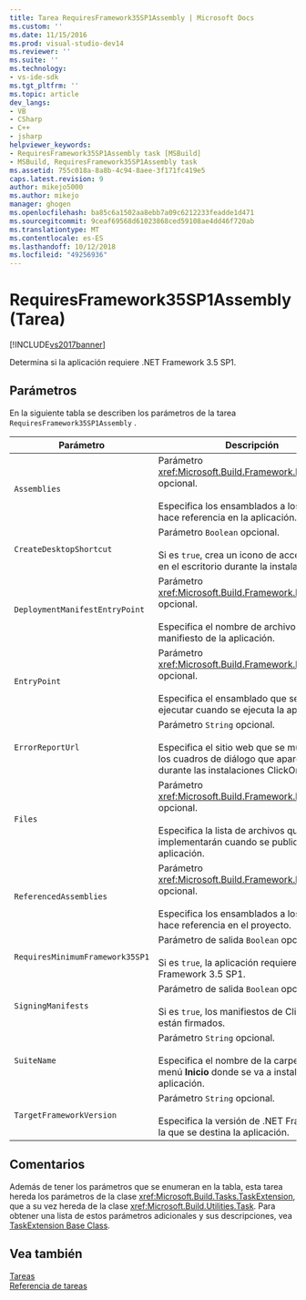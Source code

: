 ```yaml
---
title: Tarea RequiresFramework35SP1Assembly | Microsoft Docs
ms.custom: ''
ms.date: 11/15/2016
ms.prod: visual-studio-dev14
ms.reviewer: ''
ms.suite: ''
ms.technology:
- vs-ide-sdk
ms.tgt_pltfrm: ''
ms.topic: article
dev_langs:
- VB
- CSharp
- C++
- jsharp
helpviewer_keywords:
- RequiresFramework35SP1Assembly task [MSBuild]
- MSBuild, RequiresFramework35SP1Assembly task
ms.assetid: 755c018a-8a8b-4c94-8aee-3f171fc419e5
caps.latest.revision: 9
author: mikejo5000
ms.author: mikejo
manager: ghogen
ms.openlocfilehash: ba85c6a1502aa8ebb7a09c6212233feadde1d471
ms.sourcegitcommit: 9ceaf69568d61023868ced59108ae4dd46f720ab
ms.translationtype: MT
ms.contentlocale: es-ES
ms.lasthandoff: 10/12/2018
ms.locfileid: "49256936"
---
```

# <a name="requiresframework35sp1assembly-task"></a>RequiresFramework35SP1Assembly (Tarea)
[!INCLUDE[vs2017banner](../includes/vs2017banner.md)]

  
Determina si la aplicación requiere .NET Framework 3.5 SP1.  
  
## <a name="parameters"></a>Parámetros  
 En la siguiente tabla se describen los parámetros de la tarea `RequiresFramework35SP1Assembly` .  
  
|Parámetro|Descripción|  
|---------------|-----------------|  
|`Assemblies`|Parámetro <xref:Microsoft.Build.Framework.ITaskItem>`[]` opcional.<br /><br /> Especifica los ensamblados a los que se hace referencia en la aplicación.|  
|`CreateDesktopShortcut`|Parámetro `Boolean` opcional.<br /><br /> Si es `true`, crea un icono de acceso directo en el escritorio durante la instalación.|  
|`DeploymentManifestEntryPoint`|Parámetro <xref:Microsoft.Build.Framework.ITaskItem> opcional.<br /><br /> Especifica el nombre de archivo de manifiesto de la aplicación.|  
|`EntryPoint`|Parámetro <xref:Microsoft.Build.Framework.ITaskItem> opcional.<br /><br /> Especifica el ensamblado que se debe ejecutar cuando se ejecuta la aplicación.|  
|`ErrorReportUrl`|Parámetro `String` opcional.<br /><br /> Especifica el sitio web que se muestra en los cuadros de diálogo que aparecen durante las instalaciones ClickOnce.|  
|`Files`|Parámetro <xref:Microsoft.Build.Framework.ITaskItem>`[]` opcional.<br /><br /> Especifica la lista de archivos que se implementarán cuando se publique la aplicación.|  
|`ReferencedAssemblies`|Parámetro <xref:Microsoft.Build.Framework.ITaskItem>`[]` opcional.<br /><br /> Especifica los ensamblados a los que se hace referencia en el proyecto.|  
|`RequiresMinimumFramework35SP1`|Parámetro de salida `Boolean` opcional.<br /><br /> Si es `true`, la aplicación requiere .NET Framework 3.5 SP1.|  
|`SigningManifests`|Parámetro de salida `Boolean` opcional.<br /><br /> Si es `true`, los manifiestos de ClickOnce están firmados.|  
|`SuiteName`|Parámetro `String` opcional.<br /><br /> Especifica el nombre de la carpeta en el menú **Inicio** donde se va a instalar la aplicación.|  
|`TargetFrameworkVersion`|Parámetro `String` opcional.<br /><br /> Especifica la versión de .NET Framework a la que se destina la aplicación.|  
  
## <a name="remarks"></a>Comentarios  
 Además de tener los parámetros que se enumeran en la tabla, esta tarea hereda los parámetros de la clase <xref:Microsoft.Build.Tasks.TaskExtension>, que a su vez hereda de la clase <xref:Microsoft.Build.Utilities.Task>. Para obtener una lista de estos parámetros adicionales y sus descripciones, vea [TaskExtension Base Class](../msbuild/taskextension-base-class.md).  
  
## <a name="see-also"></a>Vea también  
 [Tareas](../msbuild/msbuild-tasks.md)   
 [Referencia de tareas](../msbuild/msbuild-task-reference.md)



